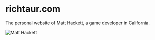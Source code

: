 # richtaur.com

The personal website of Matt Hackett, a game developer in California.

![Matt Hackett](http://i.imgur.com/LZAGr6y.png)

